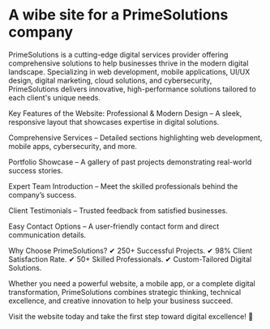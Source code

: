 # A wibe site for a PrimeSolutions company 
PrimeSolutions is a cutting-edge digital services provider offering comprehensive solutions to help businesses thrive in the modern digital landscape. Specializing in web development, mobile applications, UI/UX design, digital marketing, cloud solutions, and cybersecurity, PrimeSolutions delivers innovative, high-performance solutions tailored to each client's unique needs.

Key Features of the Website:
Professional & Modern Design – A sleek, responsive layout that showcases expertise in digital solutions.

Comprehensive Services – Detailed sections highlighting web development, mobile apps, cybersecurity, and more.

Portfolio Showcase – A gallery of past projects demonstrating real-world success stories.

Expert Team Introduction – Meet the skilled professionals behind the company’s success.

Client Testimonials – Trusted feedback from satisfied businesses.

Easy Contact Options – A user-friendly contact form and direct communication details.

Why Choose PrimeSolutions?
✔ 250+ Successful Projects.
✔ 98% Client Satisfaction Rate.
✔ 50+ Skilled Professionals.
✔ Custom-Tailored Digital Solutions.

Whether you need a powerful website, a mobile app, or a complete digital transformation, PrimeSolutions combines strategic thinking, technical excellence, and creative innovation to help your business succeed.

Visit the website today and take the first step toward digital excellence! 🚀
